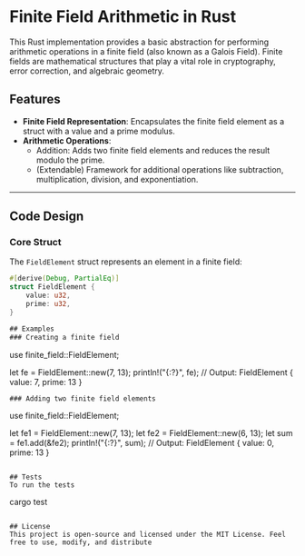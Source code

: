 # Finite Field Arithmetic in Rust

This Rust implementation provides a basic abstraction for performing arithmetic operations in a finite field (also known as a Galois Field). Finite fields are mathematical structures that play a vital role in cryptography, error correction, and algebraic geometry.

## Features

- **Finite Field Representation**: Encapsulates the finite field element as a struct with a value and a prime modulus.
- **Arithmetic Operations**:
  - Addition: Adds two finite field elements and reduces the result modulo the prime.
  - (Extendable) Framework for additional operations like subtraction, multiplication, division, and exponentiation.

---

## Code Design

### Core Struct

The `FieldElement` struct represents an element in a finite field:

```rust
#[derive(Debug, PartialEq)]
struct FieldElement {
    value: u32,
    prime: u32,
}

## Examples
### Creating a finite field
```
use finite_field::FieldElement;

let fe = FieldElement::new(7, 13);
println!("{:?}", fe); // Output: FieldElement { value: 7, prime: 13 }

```
### Adding two finite field elements
```
use finite_field::FieldElement;

let fe1 = FieldElement::new(7, 13);
let fe2 = FieldElement::new(6, 13);
let sum = fe1.add(&fe2);
println!("{:?}", sum); // Output: FieldElement { value: 0, prime: 13 }
```

## Tests
To run the tests
```
cargo test
```

## License
This project is open-source and licensed under the MIT License. Feel free to use, modify, and distribute
